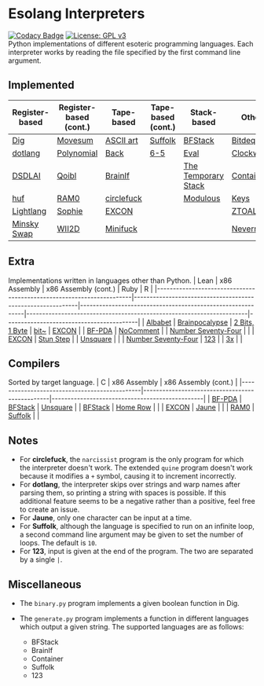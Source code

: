 # Esolang Interpreters
[![Codacy Badge](https://app.codacy.com/project/badge/Grade/7b8ca283cc2e4a8a9e88f0c9eb29f2a3)](https://www.codacy.com/manual/bangyen99/esolangs?utm_source=github.com&amp;utm_medium=referral&amp;utm_content=bangyen/esolangs&amp;utm_campaign=Badge_Grade)
[![License: GPL v3](https://img.shields.io/badge/License-GPLv3-blue.svg)](https://www.gnu.org/licenses/gpl-3.0) \
Python implementations of different esoteric programming languages. Each interpreter works by reading the file specified by the first command line argument.

## Implemented
| Register-based                                       | Register-based (cont.)                             | Tape-based                                         | Tape-based (cont.)                           | Stack-based                                                          | Other                                            |
|------------------------------------------------------|----------------------------------------------------|----------------------------------------------------|----------------------------------------------|----------------------------------------------------------------------|--------------------------------------------------|
| [Dig](https://esolangs.org/wiki/Dig)                 | [Movesum](https://esolangs.org/wiki/Movesum)       | [ASCII art](https://esolangs.org/wiki/ASCII_art)   | [Suffolk](https://esolangs.org/wiki/Suffolk) | [BFStack](https://esolangs.org/wiki/BFStack)                         | [Bitdeque](https://esolangs.org/wiki/Bitdeque)   |
| [dotlang](https://esolangs.org/wiki/Dotlang)         | [Polynomial](https://esolangs.org/wiki/Polynomial) | [Back](https://esolangs.org/wiki/Back)             | [6-5](https://esolangs.org/wiki/6-5)         | [Eval](https://esolangs.org/wiki/Eval)                               | [Clockwise](https://esolangs.org/wiki/Clockwise) |
| [DSDLAI](https://esolangs.org/wiki/DSDLAI)           | [Qoibl](https://esolangs.org/wiki/Qoibl)           | [BrainIf](https://esolangs.org/wiki/BrainIf)       |                                              | [The Temporary Stack](https://esolangs.org/wiki/The_Temporary_Stack) | [Container](https://esolangs.org/wiki/Container) |
| [huf](https://esolangs.org/wiki/Huf)                 | [RAM0](https://esolangs.org/wiki/RAM0)             | [circlefuck](https://esolangs.org/wiki/Circlefuck) |                                              | [Modulous](https://esolangs.org/wiki/Modulous)                       | [Keys](https://esolangs.org/wiki/Keys)           |
| [Lightlang](https://esolangs.org/wiki/Lightlang)     | [Sophie](https://esolangs.org/wiki/Sophie)         | [EXCON](https://esolangs.org/wiki/EXCON)           |                                              |                                                                      | [ZTOALC L](https://esolangs.org/wiki/ZTOALC_L)   |
| [Minsky Swap](https://esolangs.org/wiki/Minsky_Swap) | [WII2D](https://esolangs.org/wiki/WII2D)           | [Minifuck](https://esolangs.org/wiki/Minifuck)     |                                              |                                                                      | [Nevermind](https://esolangs.org/wiki/Nevermind) |

## Extra
Implementations written in languages other than Python.
| Lean                                                                 | x86 Assembly                                               | x86 Assembly (cont.)                                       | Ruby                                                                 | R                                        |
|----------------------------------------------------------------------|------------------------------------------------------------|------------------------------------------------------------|----------------------------------------------------------------------|------------------------------------------|
| [Albabet](https://esolangs.org/wiki/Albabet)                         | [Brainpocalypse](https://esolangs.org/wiki/Brainpocalypse) | [2 Bits, 1 Byte](https://esolangs.org/wiki/2_Bits,_1_Byte) | [bit~](https://esolangs.org/wiki/Bit~)                               | [EXCON](https://esolangs.org/wiki/EXCON) |
| [BF-PDA](https://esolangs.org/wiki/BF-PDA)                           | [NoComment](https://esolangs.org/wiki/NoComment)           |                                                            | [Number Seventy-Four](https://esolangs.org/wiki/Number_Seventy-Four) |                                          |
| [EXCON](https://esolangs.org/wiki/EXCON)                             | [Stun Step](https://esolangs.org/wiki/Stun_Step)           |                                                            | [Unsquare](https://esolangs.org/wiki/Unsquare)                       |                                          |
| [Number Seventy-Four](https://esolangs.org/wiki/Number_Seventy-Four) | [123](https://esolangs.org/wiki/123)                       |                                                            | [3x](https://esolangs.org/wiki/3x)                                   |                                          |

## Compilers
Sorted by target language.
| C                                            | x86 Assembly                                   | x86 Assembly (cont.)                           |
|----------------------------------------------|------------------------------------------------|------------------------------------------------|
| [BF-PDA](https://esolangs.org/wiki/BF-PDA)   | [BFStack](https://esolangs.org/wiki/BFStack)   | [Unsquare](https://esolangs.org/wiki/Unsquare) |
| [BFStack](https://esolangs.org/wiki/BFStack) | [Home Row](https://esolangs.org/wiki/Home_Row) |                                                |
| [EXCON](https://esolangs.org/wiki/EXCON)     | [Jaune](https://esolangs.org/wiki/Jaune)       |                                                |
| [RAM0](https://esolangs.org/wiki/RAM0)       | [Suffolk](https://esolangs.org/wiki/Suffolk)   |                                                |

## Notes
-   For **circlefuck**, the `narcissist` program is the only program for which the interpreter doesn't work. The extended `quine` program doesn't work because it modifies a `+` symbol, causing it to increment incorrectly.
-   For **dotlang**, the interpreter skips over strings and warp names after parsing them, so printing a string with spaces is possible. If this additional feature seems to be a negative rather than a positive, feel free to create an issue.
-   For **Jaune**, only one character can be input at a time.
-   For **Suffolk**, although the language is specified to run on an infinite loop, a second command line argument may be given to set the number of loops. The default is `10`.
-   For **123**, input is given at the end of the program. The two are separated by a single `|`.

## Miscellaneous
-   The `binary.py` program implements a given boolean function in Dig.

-   The `generate.py` program implements a function in different languages which output a given string. The supported languages are as follows:
    -   BFStack
    -   BrainIf
    -   Container
    -   Suffolk
    -   123
